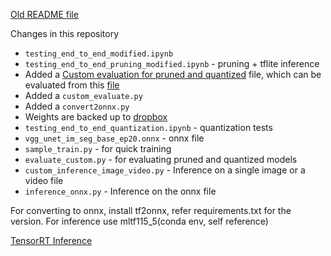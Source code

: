 [Old README file](./README2.md)

Changes in this repository
 - `testing_end_to_end_modified.ipynb`
 - `testing_end_to_end_pruning_modified.ipynb` - pruning + tflite inference
 - Added a [Custom evaluation for pruned and quantized](./keras_segmentation/custom_evaluate4models.py) file, which can be evaluated from this [file](./sample_train.py)
 - Added a `custom_evaluate.py`
 - Added a `convert2onnx.py`
 - Weights are backed up to [dropbox](https://www.dropbox.com/sh/xtbltwge93am6u3/AABI4zv8_q426izlL1WXJUQSa?dl=0)
 - `testing_end_to_end_quantization.ipynb` - quantization tests
 - `vgg_unet_im_seg_base_ep20.onnx` - onnx file
 - `sample_train.py` - for quick training
 - `evaluate_custom.py` - for evaluating pruned and quantized models
 - `custom_inference_image_video.py` - Inference on a single image or a video file
 - `inference_onnx.py` - Inference on the onnx file


For converting to onnx, install tf2onnx, refer requirements.txt for the version.
For inference use mltf115_5(conda env, self reference)

[TensorRT Inference](https://github.com/sachinkmohan/Jetson_test_projects/blob/main/Image_classification_nd/optimized/divamgupta-isk-inference.py)

